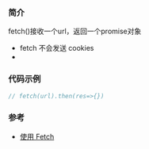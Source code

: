 ### 简介
fetch()接收一个url，返回一个promise对象
- fetch 不会发送 cookies
- 
### 代码示例
```js
// fetch(url).then(res=>{})
```

### 参考
- [使用 Fetch](https://developer.mozilla.org/zh-CN/docs/Web/API/Fetch_API/Using_Fetch)